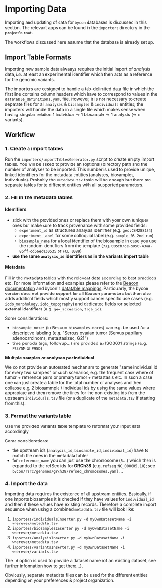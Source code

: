 # Importing Data

Importing and updating of data for `bycon` databases is discussed in
this section. The relevant apps can be found in the `importers` directory
in the project's root.

The workflows discussed here assume that the database is already set up.

## Import Table Formats

Importing new sample data alwaays requires the initial import of
_analysis_ data, _i.e._ at least an experimental identifier which then acts as
a reference for the genomic variants.

The importers are designed to handle a tab-delimited data file
in which the first line contains column headers which have to correspond
to values in the `datatable_definitions.yaml` file. However, it is not necessary to
create separate files for all `analyses` & `biosamples` & `individuala`
entities; the importers will handle the data in a single file
which makes sense when having singular relation 1 individual => 1 biosample => 1 analysis (=> n variants).

## Workflow

### 1. Create a import tables

Run the `importers/importTablesGenerator.py` script to create empty import tables.
You will be asked to provide an (optional) directory path and the number of analyses
to be imported. This number is used to provide unique, linked identifiers for the
metadata entities (analyses, biosamples, individuals). Probably the `metadata.tsv`
table will be enough but there are separate tables for te different entities with
all supported parameters.

### 2. Fill in the metadata tables

#### Identifiers

* stick with the provided ones or replace them with your own (unique) ones but
  make sure to track provenance with some provided fields:
    - `experiment_id` as structured analysis identifier (e.g. `geo:GSM288124`)
    - `experiment_label` for some colloquial label (e.g. `sample_03_2nd_run`)
    - `biosample_name` for a local identifier of the biosample in case you use the
      random identifiers from the template (e.g. `005cb7ce-5050-43aa-85ff-cd56ed830535` or `FCL 0089`)
* **use the same `analysis_id` identifiers as in the variants import table**

#### Metadata

Fill in the metadata tables with the relevant data according to best practices etc.
For more information and examples please refer to the
[Beacon documentation](https://docs.genomebeacons.org/model/) and bycon's
[datatable mappings](). Particularly, the bycon version does not provide support for
all Beacon parameters but then also adds additionl fields which mostly support
cancer specific use cases (e.g. `icdo_morphology`, `icdo_topography`) and dedicated
fields for selected external identifiers (e.g. `geo_accession`, `tcga_id`).

Some considerations:

* `biosample_notes` (in Beacon `biosamples.notes`) can e.g. be used for a descriptive
  labeling (e.g. "Serous ovarian tumor [Serous papillary adenocarcinoma, metastasized, G2]")
* time periods (age, followup...) are provided as ISO8601 strings (e.g. `P23Y5M` or `P95D`)

**Multiple samples or analyses per individual**

We do not provide an automated mechanism to generate "same individual id for every
two samples" or such scenarios, e.g. the frequent case where of tumor + reference pairs
or primary tumor + metastasis etc. In such a case one can just create a table for the
total number of analyses and then collapse e.g. 2 biosammple / individual ids by 
using the same values where appropiate and then remove the lines for the non-existing
ids from the upstream `individuals.tsv` file (or a duplicate of the `metadata.tsv` if
starting from this).


### 3. Format the variants table

Use the provided variants table template to reformat your input data accordingly.

Some considerations:

* the upstream ids (`analysis_id`, `biosample_id`, `individual_id`) have to match the
  ones in the metadata tables
* for `reference_name` you can just use the chromosome (`5`...) which then is
  expanded to the refSeq ids for **GRCh38** (e.g. `refseq:NC_000005.10`); see `bycon/rsrc/genomes/grch38/refseq_chromosomes.yaml`
...

### 4. Import the data

Importing data requires the existence of all upstream entities. Basically, if one
imports biosamples it is checked if they have values for `individual_id` and then if
these values have existing records. Therefore a complete import sequence when using a
combined `metadata.tsv` file will look like:

1. `importers/individualsInserter.py -d myOwnDatasetName -i wherever/metadata.tsv`
2. `importers/biosamplesInserter.py -d myOwnDatasetName -i wherever/metadata.tsv`
3. `importers/analysisInserter.py -d myOwnDatasetName -i wherever/metadata.tsv`
4. `importers/variantsInserter.py -d myOwnDatasetName -i wherever/variants.tsv`

The `-d` option is used to provide a dataset name (of an existing dataset; see
further information how to get there...).

Obviously, separate metadata files can be used for the different entities depending
on your preferences & project organization.


